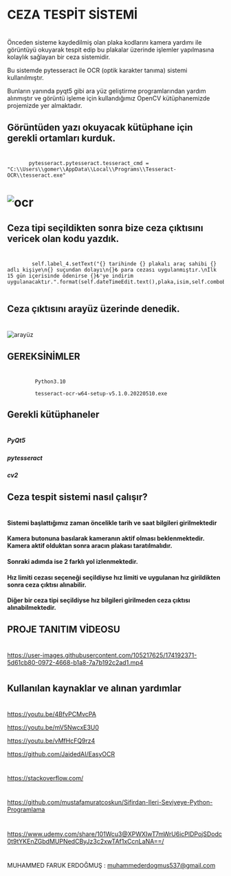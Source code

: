 # CEZA TESPİT SİSTEMİ
#
Önceden sisteme kaydedilmiş olan plaka kodlarını kamera yardımı ile görüntüyü okuyarak tespit edip bu plakalar üzerinde işlemler yapılmasına kolaylık sağlayan bir 
ceza sistemidir.

Bu sistemde pytesseract ile OCR (optik karakter tanıma) sistemi kullanılmıştır.

Bunların yanında pyqt5 gibi ara yüz geliştirme programlarından yardım alınmıştır ve
görüntü işleme için kullandığımız OpenCV kütüphanemizde projemizde yer almaktadır.

## Görüntüden yazı okuyacak kütüphane için gerekli ortamları kurduk.
#
 ```
        pytesseract.pytesseract.tesseract_cmd = "C:\\Users\\gomer\\AppData\\Local\\Programs\\Tesseract-OCR\\tesseract.exe" 
 ```
 
 # ![ocr](https://user-images.githubusercontent.com/105217625/174186794-085a3866-ea45-4ff2-9ade-0e053c700792.jpg)

## Ceza tipi seçildikten sonra bize ceza çıktısını vericek olan kodu yazdık.
#
``` 
        self.label_4.setText("{} tarihinde {} plakalı araç sahibi {} adlı kişiye\n{} suçundan dolayı\n{}₺ para cezası uygulanmıştır.\nİlk 15 gün içerisinde ödenirse {}₺'ye indirim uygulanacaktır.".format(self.dateTimeEdit.text(),plaka,isim,self.comboBox.currentText(),cezalar[self.comboBox.currentText()],int(cezalar[self.comboBox.currentText()])*0.85))
          
```
## Ceza çıktısını arayüz üzerinde denedik.
#
![arayüz](https://user-images.githubusercontent.com/105217625/174190525-981f6c8f-c3a2-4212-90ce-b22f2f685d13.png)

## GEREKSİNİMLER
#
```
         Python3.10

         tesseract-ocr-w64-setup-v5.1.0.20220510.exe
```
## Gerekli kütüphaneler
#
##### PyQt5
##### pytesseract
##### cv2


## Ceza tespit sistemi nasıl çalışır?
#
#### Sistemi başlattığımız zaman öncelikle tarih ve saat bilgileri girilmektedir 
#### Kamera butonuna basılarak kameranın aktif olması beklenmektedir. Kamera aktif olduktan sonra aracın plakası taratılmalıdır.
#### Sonraki adımda ise 2 farklı yol izlenmektedir.
#### Hız limiti cezası seçeneği seçildiyse hız limiti ve uygulanan hız girildikten sonra ceza çıktısı alınabilir.
#### Diğer bir ceza tipi seçildiyse hız bilgileri girilmeden ceza çıktısı alınabilmektedir.


## PROJE TANITIM VİDEOSU
#
https://user-images.githubusercontent.com/105217625/174192371-5d61cb80-0972-4668-b1a8-7a7b192c2ad1.mp4
#
## Kullanılan kaynaklar ve alınan yardımlar
#
https://youtu.be/4BfvPCMvcPA

https://youtu.be/mV5NwcxE3U0

https://youtu.be/vMfHcFQ9rz4

https://github.com/JaidedAI/EasyOCR

#
https://stackoverflow.com/
#
https://github.com/mustafamuratcoskun/Sifirdan-Ileri-Seviyeye-Python-Programlama
#
https://www.udemy.com/share/101Wcu3@XPWXIwT7mWrU6icPlDPojSDodc0t9tYKEnZGbdMUPNedCByJz3c2xwTAf1xCcnLaNA==/
#
MUHAMMED FARUK ERDOĞMUŞ : muhammederdogmus537@gmail.com



